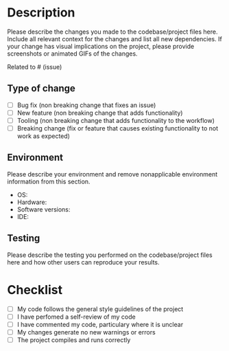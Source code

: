 # Description
Please describe the changes you made to the codebase/project files here.
Include all relevant context for the changes and list all new dependencies.
If your change has visual implications on the project, please provide screenshots or animated GIFs of the changes.

Related to # (issue)

## Type of change
- [ ] Bug fix (non breaking change that fixes an issue)
- [ ] New feature (non breaking change that adds functionality)
- [ ] Tooling (non breaking change that adds functionality to the workflow)
- [ ] Breaking change (fix or feature that causes existing functionality to not work as expected)

## Environment
Please describe your environment and remove nonapplicable environment information from this section.
- OS: 
- Hardware:
- Software versions:
- IDE:

## Testing
Please describe the testing you performed on the codebase/project files here and how other users can reproduce your results.

# Checklist
- [ ] My code follows the general style guidelines of the project
- [ ] I have perfomed a self-review of my code
- [ ] I have commented my code, particulary where it is unclear
- [ ] My changes generate no new warnings or errors
- [ ] The project compiles and runs correctly
